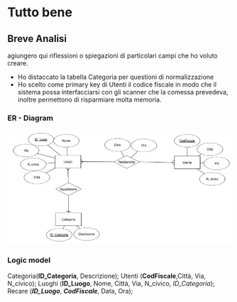 # Tutto bene

## Breve Analisi
agiungero qui riflessioni o spiegazioni di particolari campi che ho voluto creare.
* Ho distaccato la tabella Categoria per questioni di normalizzazione
* Ho scelto come primary key di Utenti il codice fiscale in modo che il sistema possa interfacciarsi con gli scanner che la comessa prevedeva, inoltre permettono di risparmiare molta memoria.

### ER - Diagram

![E/R](https://github.com/taglioIsCoding/MySqlScripts/blob/master/TuttoBene/ER.png)

### Logic model

Categoria(**ID_Categoria**, Descrizione);
Utenti (**CodFiscale**,Città, Via, N_civico);
Luoghi (**ID_Luogo**, Nome, Città, Via, N_civico, *ID_Categoria*);
Recare (***ID_Luogo***, ***CodFiscale***, Data, Ora);
